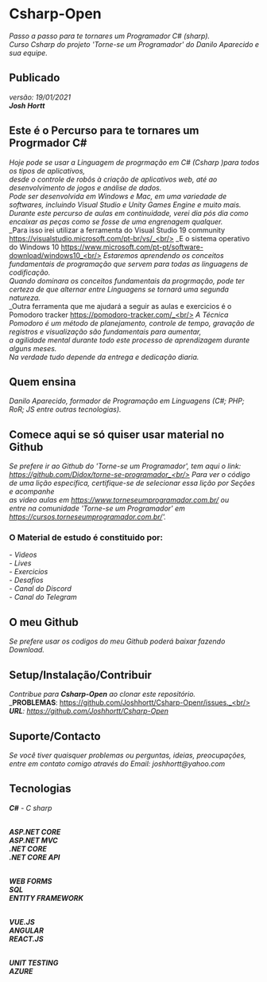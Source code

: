 # Csharp-Open
_Passo a passo para te tornares um Programador C# (sharp)._<br/>
_Curso Csharp do projeto 'Torne-se um Programador' do Danilo Aparecido e sua equipe._

## Publicado
_versão: 19/01/2021_<br/>
_**Josh Hortt**_

## Este é o Percurso para te tornares um Progrmador C#
_Hoje pode se usar a Linguagem de progrmação em C# (Csharp )para todos os tipos de aplicativos,_<br/> 
_desde o controle de robôs à criação de aplicativos web, até ao desenvolvimento de jogos e análise de dados._<br/>
_Pode ser desenvolvida em Windows e Mac, em uma variedade de softwares, incluindo Visual Studio e Unity Games Engine e muito mais._<br/>
_Durante este percurso de aulas em continuidade, verei dia pós dia como encaixar as peças como se fosse de uma engrenagem qualquer._<br/>
_Para isso irei utilizar a ferramenta do Visual Studio 19 community https://visualstudio.microsoft.com/pt-br/vs/_<br/>
_E o sistema operativo do Windows 10 https://www.microsoft.com/pt-pt/software-download/windows10_<br/>
_Estaremos aprendendo os conceitos fundamentais de programação que servem para todas as linguagens de codificação._<br/> 
_Quando dominara os conceitos fundamentais da progrmação, pode ter certeza de que alternar entre Linguagens se tornará uma segunda natureza._<br/>
_Outra ferramenta que me ajudará a seguir as aulas e exercicios é o Pomodoro tracker https://pomodoro-tracker.com/_<br/>
_A Técnica Pomodoro é um método de planejamento, controle de tempo, gravação de registros e visualização são fundamentais para  aumentar,_<br/>
_a agilidade mental durante todo este processo de aprendizagem durante alguns meses._<br/>
_Na verdade tudo depende da entrega e dedicação diaria._

## Quem ensina
_Danilo Aparecido, formador de Programação em Linguagens (C#; PHP; RoR; JS entre outras tecnologias)._ 

## Comece aqui se só quiser usar material no Github
_Se prefere ir ao Github do 'Torne-se um Programador', tem aqui o link: https://github.com/Didox/torne-se-programador_<br/>
_Para ver o código de uma lição específica, certifique-se de selecionar essa lição por Seções e acompanhe_<br/>
_as video aulas em https://www.torneseumprogramador.com.br/ ou__<br/>
_entre na comunidade 'Torne-se um Programador' em https://cursos.torneseumprogramador.com.br/'._

### O Material de estudo é constituido por:
_- Videos_<br/>
_- Lives_<br/>
_- Exercicios_<br/>
_- Desafios_<br/>
_- Canal do Discord_<br/>
_- Canal do Telegram_

## O meu Github
_Se prefere usar os codigos do meu Github poderá baixar fazendo Download._

## Setup/Instalação/Contribuir
_Contribue para **Csharp-Open** ao clonar este repositório._<br/>
_**PROBLEMAS**: https://github.com/Joshhortt/Csharp-Openr/issues._<br/>
_**URL**: https://github.com/Joshhortt/Csharp-Open_

## Suporte/Contacto
_Se você tiver quaisquer problemas ou perguntas, ideias, preocupações, entre em contato comigo através do Email: joshhortt@yahoo.com_

## Tecnologias 
_**C#** - C sharp_<br/><br/>

_**ASP.NET CORE**_<br/>
_**ASP.NET MVC**_<br/>
_**.NET CORE**_<br/>
_**.NET CORE API**_<br/><br/>

_**WEB FORMS**_<br/>
_**SQL**_<br/>
_**ENTITY FRAMEWORK**_<br/><br/>

_**VUE.JS**_<br/>
_**ANGULAR**_<br/>
_**REACT.JS**_<br/><br/>

_**UNIT TESTING**_<br/>
_**AZURE**_



